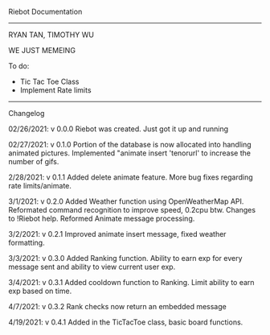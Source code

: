 Riebot Documentation

** ** * * * * ** * * ** * * ** ** * * * * ** * * ** * * ** ** * * * * ** * * ** * * 

RYAN TAN, TIMOTHY WU

WE JUST MEMEING

To do:

- Tic Tac Toe Class
- Implement Rate limits



** ** * * * * ** * * ** * * ** ** * * * * ** * * ** * * ** ** * * * * ** * * ** * * 
Changelog

02/26/2021:
  v 0.0.0
Riebot was created. Just got it up and running

02/27/2021:
  v 0.1.0
Portion of the database is now allocated into handling animated pictures.
Implemented "animate insert 'tenorurl' to increase the number of gifs. 

2/28/2021:
  v 0.1.1
Added delete animate feature. More bug fixes regarding rate limits/animate. 

3/1/2021:
  v 0.2.0
Added Weather function using OpenWeatherMap API. Reformated command recognition to improve speed, 0.2cpu btw. Changes to !Riebot help. Reformed Animate message processing.

3/2/2021:
  v 0.2.1 
Improved animate insert message, fixed weather formatting.

3/3/2021:
  v 0.3.0
Added Ranking function. Ability to earn exp for every message sent and ability to view current user exp.

3/4/2021:
  v 0.3.1
Added cooldown function to Ranking. Limit ability to earn exp based on time.

4/7/2021:
  v 0.3.2
Rank checks now return an embedded message
  
4/19/2021:
  v 0.4.1
Added in the TicTacToe class, basic board functions.